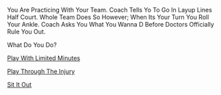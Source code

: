 You Are Practicing With Your Team. Coach Tells Yo To Go In Layup Lines Half Court. Whole Team Does So However; When Its Your Turn You Roll Your Ankle. Coach Asks You What You Wanna D Before Doctors Officially Rule You Out. 

What Do You Do?

[Play With Limited Minutes](play-limited.md)

[Play Through The Injury](play-through-injury.md)

[Sit It Out](sit-it-out.md)
